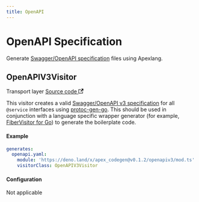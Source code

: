 ```yaml
---
title: OpenAPI
---
```


# OpenAPI Specification

Generate [Swagger/OpenAPI specification](https://swagger.io/specification/) files using Apexlang.

## OpenAPIV3Visitor

<p>
  <span className="badgeDarkBlue">Transport layer</span>
  <a href="https://github.com/apexlang/codegen/blob/main/src/openapiv3/openapiv3.ts" target="_blank" rel="noopener noreferrer">Source code <svg width="13.5" height="13.5" aria-hidden="true" viewBox="0 0 24 24" class="iconExternalLink_node_modules-@docusaurus-theme-classic-lib-theme-Icon-ExternalLink-styles-module"><path fill="currentColor" d="M21 13v10h-21v-19h12v2h-10v15h17v-8h2zm3-12h-10.988l4.035 4-6.977 7.07 2.828 2.828 6.977-7.07 4.125 4.172v-11z"></path></svg></a>
</p>

This visitor creates a valid [Swagger/OpenAPI v3 specification](https://swagger.io/specification/) for all `@service` interfaces using [protoc-gen-go](https://grpc.io/docs/languages/go/quickstart/). This should be used in conjunction with a language specific wrapper generator (for example, [FiberVisitor for Go](go#fibervisitor)) to generate the boilerplate code.

#### Example

```yaml
generates:
  openapi.yaml:
    module: 'https://deno.land/x/apex_codegen@v0.1.2/openapiv3/mod.ts'
    visitorClass: OpenAPIV3Visitor
```

#### Configuration

Not applicable
